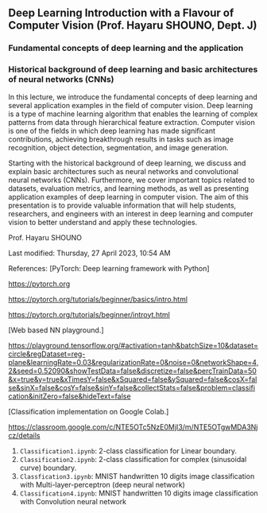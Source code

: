 ## Deep Learning Introduction with a Flavour of Computer Vision (Prof. Hayaru SHOUNO, Dept. J)

### Fundamental concepts of deep learning and the application

### Historical background of deep learning and basic architectures of neural networks (CNNs)

In this lecture, we introduce the fundamental concepts of deep learning and several application examples in the field of computer vision. Deep learning is a type of machine learning algorithm that enables the learning of complex patterns from data through hierarchical feature extraction. Computer vision is one of the fields in which deep learning has made significant contributions, achieving breakthrough results in tasks such as image recognition, object detection, segmentation, and image generation. 

Starting with the historical background of deep learning, we discuss and explain basic architectures such as neural networks and convolutional neural networks (CNNs). Furthermore, we cover important topics related to datasets, evaluation metrics, and learning methods, as well as presenting application examples of deep learning in computer vision. The aim of this presentation is to provide valuable information that will help students, researchers, and engineers with an interest in deep learning and computer vision to better understand and apply these technologies.

Prof. Hayaru SHOUNO

Last modified: Thursday, 27 April 2023, 10:54 AM


References:
[PyTorch: Deep learning framework with Python]

https://pytorch.org

https://pytorch.org/tutorials/beginner/basics/intro.html

https://pytorch.org/tutorials/beginner/introyt.html


[Web based NN playground.]

https://playground.tensorflow.org/#activation=tanh&batchSize=10&dataset=circle&regDataset=reg-plane&learningRate=0.03&regularizationRate=0&noise=0&networkShape=4,2&seed=0.52090&showTestData=false&discretize=false&percTrainData=50&x=true&y=true&xTimesY=false&xSquared=false&ySquared=false&cosX=false&sinX=false&cosY=false&sinY=false&collectStats=false&problem=classification&initZero=false&hideText=false

[Classification implementation on Google Colab.]

https://classroom.google.com/c/NTE5OTc5NzE0MjI3/m/NTE5OTgwMDA3Njcz/details

1. `Classification1.ipynb`: 2-class classification for Linear boundary.
2. `Classification2.ipynb`: 2-class classification for complex (sinusoidal curve) boundary.
3. `Classfication3.ipynb`: MNIST handwritten 10 digits image classification with Multi-layer-perceptron (deep neural network)
4. `Classification4.ipynb`: MNIST handwritten 10 digits image classification with Convolution neural network
